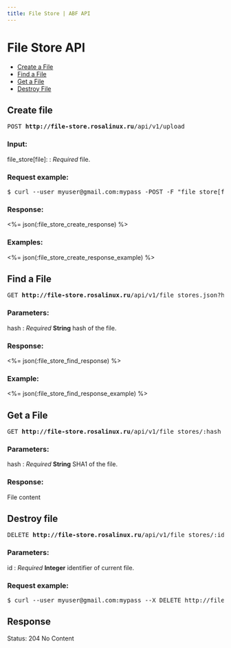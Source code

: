 ```yaml
---
title: File Store | ABF API
---
```


# File Store API

* <a href="#create-file">Create a File </a>
* <a href="#find-a-file">Find a File</a>
* <a href="#get-a-file">Get a File</a>
* <a href="#destroy-file">Destroy File</a>

## Create file

<pre>POST <strong>http://file-store.rosalinux.ru</strong>/api/v1/upload</pre>

### Input:

file_store[file]:
: _Required_ file.

### Request example:

<pre class="terminal">
$ curl --user myuser@gmail.com:mypass -POST -F "file_store[file]=@/path/to/file/archive.zip" http://file-store.rosalinux.ru/api/v1/upload
</pre>

### Response:

<%= json(:file_store_create_response) %>

### Examples:

<%= json(:file_store_create_response_example) %>

## Find a File

<pre>GET <strong>http://file-store.rosalinux.ru</strong>/api/v1/file_stores.json?hash=:hash</pre>

### Parameters:

hash
: _Required_ **String** hash of the file.

### Response:

<%= json(:file_store_find_response) %>

### Example:

<%= json(:file_store_find_response_example) %>

## Get a File

<pre>GET <strong>http://file-store.rosalinux.ru</strong>/api/v1/file_stores/:hash</pre>

### Parameters:

hash
: _Required_ **String** SHA1 of the file.

### Response:

File content

## Destroy file

<pre>DELETE <strong>http://file-store.rosalinux.ru</strong>/api/v1/file_stores/:id.json</pre>

### Parameters:

id
: _Required_ **Integer** identifier of current file.

### Request example:

<pre class="terminal">
$ curl --user myuser@gmail.com:mypass --X DELETE http://file-store.rosalinux.ru/api/v1/file_stores/1.json
</pre>

## Response

  Status: 204 No Content
